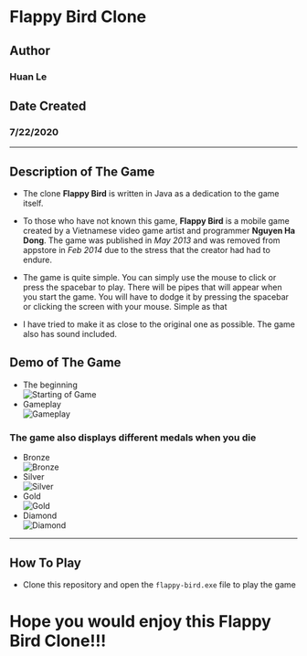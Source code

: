 # Flappy Bird Clone

## Author  
### Huan Le

## Date Created  
### 7/22/2020
---
Description of The Game
---
* The clone **Flappy Bird** is written in Java as a dedication to the game itself.
 
* To those who have not known this game, **Flappy Bird** is a mobile game created by a Vietnamese video game artist and programmer **Nguyen Ha Dong**. The game was published in *May 2013* and was removed from appstore in *Feb 2014* due to the stress that the creator had had to endure.

* The game is quite simple. You can simply use the mouse to click or press the spacebar to play. There will be pipes that will appear when you start the game. You will have to dodge it by pressing the spacebar or clicking the screen with your mouse. Simple as that

* I have tried to make it as close to the original one as possible. The game also has sound included.

Demo of The Game
---
* The beginning  
![Starting of Game](images/start.gif)
* Gameplay  
![Gameplay](images/play.gif)  

### The game also displays different medals when you die
* Bronze  
![Bronze](images/bronze-demo.png)  
* Silver  
![Silver](images/silver-demo.png)  
* Gold  
![Gold](images/gold-demo.png)  
* Diamond  
![Diamond](images/diamond-demo.png)  
  
---
How To Play
---
* Clone this repository and open the `flappy-bird.exe` file to play the game
# Hope you would enjoy this Flappy Bird Clone!!!
